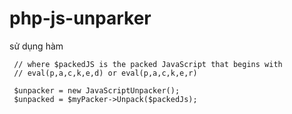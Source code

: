 # php-js-unparker
sử dụng hàm 
```
 // where $packedJS is the packed JavaScript that begins with 
 // eval(p,a,c,k,e,d) or eval(p,a,c,k,e,r)

 $unpacker = new JavaScriptUnpacker();
 $unpacked = $myPacker->Unpack($packedJs);
```
